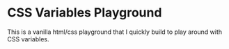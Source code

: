 # CSS Variables Playground

This is a vanilla html/css playground that I quickly build to play around with CSS variables.